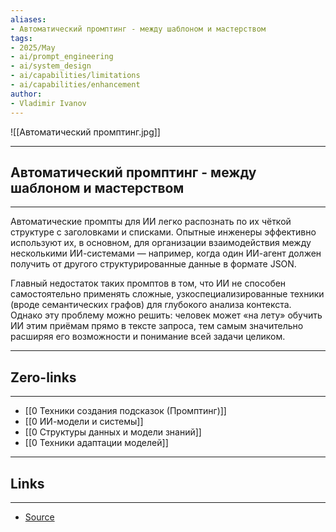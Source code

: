 ```yaml
---
aliases: 
- Автоматический промптинг - между шаблоном и мастерством 
tags:
- 2025/May
- ai/prompt_engineering
- ai/system_design
- ai/capabilities/limitations
- ai/capabilities/enhancement
author:
- Vladimir Ivanov
---
```

![[Автоматический промптинг.jpg]]

-----
##  Автоматический промптинг - между шаблоном и мастерством 
-----
Автоматические промпты для ИИ легко распознать по их чёткой структуре с заголовками и списками. Опытные инженеры эффективно используют их, в основном, для организации взаимодействия между несколькими ИИ-системами — например, когда один ИИ-агент должен получить от другого структурированные данные в формате JSON.

Главный недостаток таких промптов в том, что ИИ не способен самостоятельно применять сложные, узкоспециализированные техники (вроде семантических графов) для глубокого анализа контекста. Однако эту проблему можно решить: человек может «на лету» обучить ИИ этим приёмам прямо в тексте запроса, тем самым значительно расширяя его возможности и понимание всей задачи целиком.

---
## Zero-links
---
- [[0 Техники создания подсказок (Промптинг)]]
- [[0 ИИ-модели и системы]]
- [[0 Структуры данных и модели знаний]]
- [[0 Техники адаптации моделей]]

---
## Links
---
- [Source](https://t.me/turboproject/1649)

